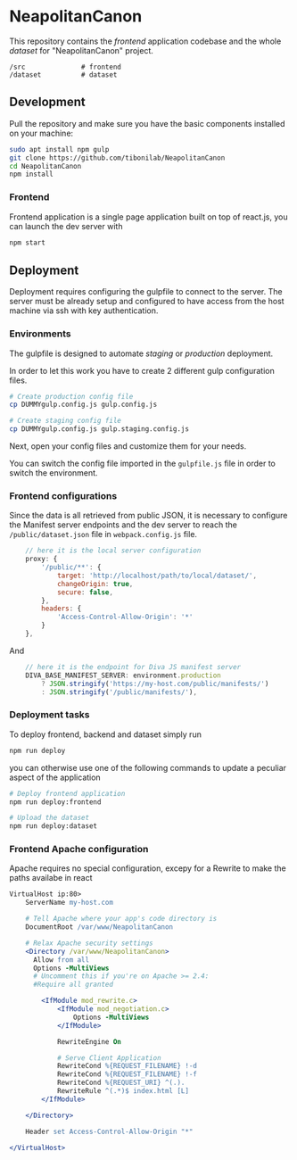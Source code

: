# NeapolitanCanon

This repository contains the *frontend* application codebase and the whole *dataset* for "NeapolitanCanon" project.

```
/src              # frontend
/dataset          # dataset
```


## Development
Pull the repository and make sure you have the basic components installed on your machine:

```bash
sudo apt install npm gulp
git clone https://github.com/tibonilab/NeapolitanCanon
cd NeapolitanCanon
npm install
```

### Frontend
Frontend application is a single page application built on top of react.js, you can launch the dev server with

```bash
npm start
```

## Deployment
Deployment requires configuring the gulpfile to connect to the server. The server must be already setup and configured to have access from the host machine via ssh with key authentication.

### Environments
The gulpfile is designed to automate _staging_ or _production_ deployment. 

In order to let this work you have to create 2 different gulp configuration files.

```bash
# Create production config file
cp DUMMYgulp.config.js gulp.config.js

# Create staging config file
cp DUMMYgulp.config.js gulp.staging.config.js
```

Next, open your config files and customize them for your needs.

You can switch the config file imported in the `gulpfile.js` file in order to switch the environment.



### Frontend configurations
Since the data is all retrieved from public JSON, it is necessary to configure the Manifest server endpoints and the dev server to reach the `/public/dataset.json` file in `webpack.config.js` file.


```js
    // here it is the local server configuration
    proxy: {
        '/public/**': {
            target: 'http://localhost/path/to/local/dataset/',
            changeOrigin: true,
            secure: false,
        },
        headers: {
            'Access-Control-Allow-Origin': '*'
        }
    },
```

And 

```js
    // here it is the endpoint for Diva JS manifest server
    DIVA_BASE_MANIFEST_SERVER: environment.production
        ? JSON.stringify('https://my-host.com/public/manifests/')
        : JSON.stringify('/public/manifests/'),
```

### Deployment tasks

To deploy frontend, backend and dataset simply run

```bash
npm run deploy
```

you can otherwise use one of the following commands to update a peculiar aspect of the application

```bash
# Deploy frontend application
npm run deploy:frontend

# Upload the dataset
npm run deploy:dataset
```

### Frontend Apache configuration
Apache requires no special configuration, excepy for a Rewrite to make the paths availabe in react

```apache
VirtualHost ip:80>
    ServerName my-host.com

    # Tell Apache where your app's code directory is
    DocumentRoot /var/www/NeapolitanCanon

    # Relax Apache security settings
    <Directory /var/www/NeapolitanCanon>
      Allow from all
      Options -MultiViews
      # Uncomment this if you're on Apache >= 2.4:
      #Require all granted

        <IfModule mod_rewrite.c>
            <IfModule mod_negotiation.c>
                Options -MultiViews
            </IfModule>

            RewriteEngine On

            # Serve Client Application
            RewriteCond %{REQUEST_FILENAME} !-d
            RewriteCond %{REQUEST_FILENAME} !-f
            RewriteCond %{REQUEST_URI} ^(.).
            RewriteRule ^(.*)$ index.html [L]
        </IfModule>

    </Directory>

    Header set Access-Control-Allow-Origin "*"

</VirtualHost>
```